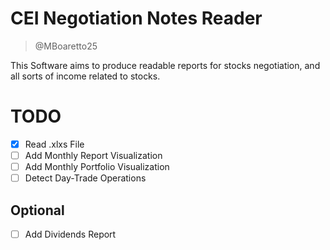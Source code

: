 # CEI Negotiation Notes Reader
> @MBoaretto25

This Software aims to produce readable reports for stocks negotiation, and all sorts of income related to stocks.

# TODO
- [x] Read .xlxs File 
- [ ] Add Monthly Report Visualization
- [ ] Add Monthly Portfolio Visualization
- [ ] Detect Day-Trade Operations

## Optional
- [ ] Add Dividends Report

